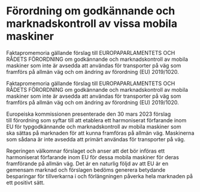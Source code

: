 # Förordning om godkännande och marknadskontroll av vissa mobila maskiner

Faktapromemoria gällande förslag till EUROPAPARLAMENTETS OCH RÅDETS FÖRORDNING om godkännande och marknadskontroll av mobila maskiner som inte är avsedda att användas för transporter på väg som framförs på allmän väg och om ändring av förordning (EU) 2019/1020.

Faktapromemoria gällande förslag till EUROPAPARLAMENTETS OCH RÅDETS FÖRORDNING om godkännande och marknadskontroll av mobila maskiner som inte är avsedda att användas för transporter på väg som framförs på allmän väg och om ändring av förordning (EU) 2019/1020.

Europeiska kommissionen presenterade den 30 mars 2023 förslag till förordning som syftar till att etablera ett harmoniserat förfarande inom EU för typgodkännande och marknadskontroll av mobila maskiner som ska sättas på marknaden för att kunna framföras på allmän väg. Maskinerna som sådana är inte avsedda att primärt användas för transporter på väg.

Regeringen välkomnar förslaget och anser att det bör införas ett harmoniserat förfarande inom EU för dessa mobila maskiner för deras framförande på allmän väg. Det är en naturlig följd av att EU är en gemensam marknad och förslagen bedöms generera betydande besparingar för tillverkarna i och förlängningen påverka hela marknaden på ett positivt sätt.
